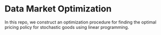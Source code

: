 # Data Market Optimization

In this repo, we construct an optimization procedure for finding the optimal pricing policy for stochastic goods using linear programming. 

